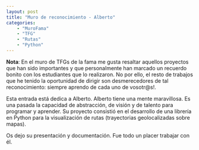 ```yaml
---
layout: post
title: "Muro de reconocimiento - Alberto"
categories: 
    - "MuroFama"
    - "TFG"
    - "Rutas"
    - "Python"
---
```



**Nota**: En el muro de TFGs de la fama me gusta resaltar aquellos proyectos que han sido importantes y que personalmente han marcado un recuerdo bonito con los estudiantes que lo realizaron. No por ello, el resto de trabajos que he tenido la oportunidad de dirigir son desmerecedores de tal reconocimiento: siempre aprendo de cada uno de vosotr@s!.

Esta entrada está dedica a Alberto. Alberto tiene una mente maravillosa. Es una pasada la capacidad de abstracción, de visión y de talento para programar y aprender. Su proyecto consistió en el desarrollo de una librería en Python para la visualización de rutas (trayectorias geolocalizadas sobre mapas).

Os dejo su presentación y documentación. 
Fue todo un placer trabajar con él.